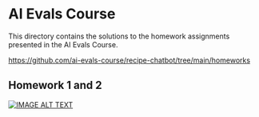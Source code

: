 # AI Evals Course

This directory contains the solutions to the homework assignments presented in the AI Evals Course.

https://github.com/ai-evals-course/recipe-chatbot/tree/main/homeworks

## Homework 1 and 2

[![IMAGE ALT TEXT](http://img.youtube.com/vi/3d3k1h5eNw8/0.jpg)](http://www.youtube.com/watch?v=3d3k1h5eNw8 "HW 1 & 2 for AI Evals")
